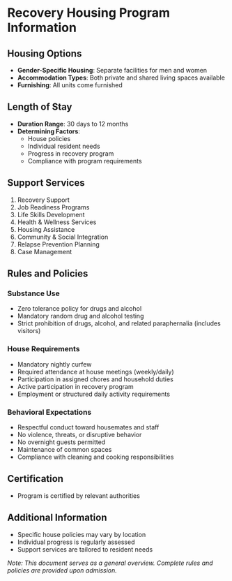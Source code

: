 # Recovery Housing Program Information

## Housing Options

- **Gender-Specific Housing**: Separate facilities for men and women
- **Accommodation Types**: Both private and shared living spaces available
- **Furnishing**: All units come furnished

## Length of Stay

- **Duration Range**: 30 days to 12 months
- **Determining Factors**:
  - House policies
  - Individual resident needs
  - Progress in recovery program
  - Compliance with program requirements

## Support Services

1. Recovery Support
2. Job Readiness Programs
3. Life Skills Development
4. Health & Wellness Services
5. Housing Assistance
6. Community & Social Integration
7. Relapse Prevention Planning
8. Case Management

## Rules and Policies

### Substance Use

- Zero tolerance policy for drugs and alcohol
- Mandatory random drug and alcohol testing
- Strict prohibition of drugs, alcohol, and related paraphernalia (includes visitors)

### House Requirements

- Mandatory nightly curfew
- Required attendance at house meetings (weekly/daily)
- Participation in assigned chores and household duties
- Active participation in recovery program
- Employment or structured daily activity requirements

### Behavioral Expectations

- Respectful conduct toward housemates and staff
- No violence, threats, or disruptive behavior
- No overnight guests permitted
- Maintenance of common spaces
- Compliance with cleaning and cooking responsibilities

## Certification

- Program is certified by relevant authorities

## Additional Information

- Specific house policies may vary by location
- Individual progress is regularly assessed
- Support services are tailored to resident needs

_Note: This document serves as a general overview. Complete rules and policies are provided upon admission._
